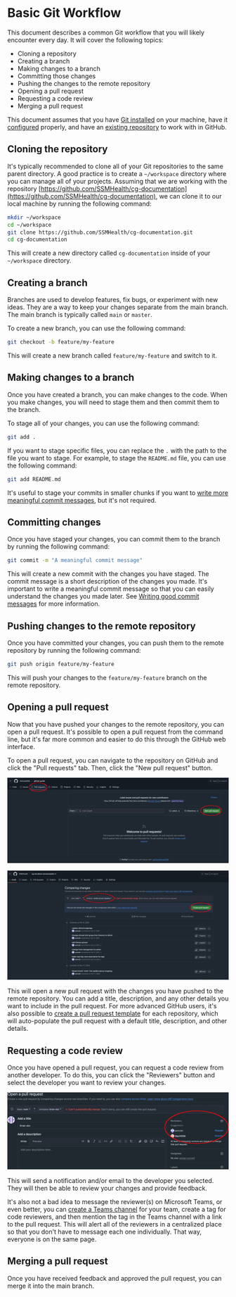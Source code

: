 # Basic Git Workflow

This document describes a common Git workflow that you will likely encounter every day.  It will
cover the following topics:

- Cloning a repository
- Creating a branch
- Making changes to a branch
- Committing those changes
- Pushing the changes to the remote repository
- Opening a pull request
- Requesting a code review
- Merging a pull request

This document assumes that you have [Git installed](installing-git.md) on your machine, have it
[configured](configuring-git.md) properly, and have an
[existing repository](../using-github/creating-a-repository.md) to work with in GitHub.

## Cloning the repository

It's typically recommended to clone all of your Git repositories to the same parent directory.  A
good practice is to create a `~/workspace` directory where you can manage all of your projects.
Assuming that we are working with the repository
[https://github.com/SSMHealth/cg-documentation](https://github.com/SSMHealth/cg-documentation),
we can clone it to our local machine by running the following command:

```bash
mkdir ~/workspace
cd ~/workspace
git clone https://github.com/SSMHealth/cg-documentation.git
cd cg-documentation
```

This will create a new directory called `cg-documentation` inside of your `~/workspace` directory.

## Creating a branch

Branches are used to develop features, fix bugs, or experiment with new ideas.  They are a way to
keep your changes separate from the main branch.  The main branch is typically called `main` or
`master`.

To create a new branch, you can use the following command:

```bash
git checkout -b feature/my-feature
```

This will create a new branch called `feature/my-feature` and switch to it.

## Making changes to a branch

Once you have created a branch, you can make changes to the code.  When you make changes, you will
need to stage them and then commit them to the branch.

To stage all of your changes, you can use the following command:

```bash
git add .
```

If you want to stage specific files, you can replace the `.` with the path to the file you want to
stage.  For example, to stage the `README.md` file, you can use the following command:

```bash
git add README.md
```

It's useful to stage your commits in smaller chunks if you want to [write more meaningful commit
messages](./writing-good-commit-messages.md), but it's not required.

## Committing changes

Once you have staged your changes, you can commit them to the branch by running the following
command:

```bash
git commit -m "A meaningful commit message"
```

This will create a new commit with the changes you have staged.  The commit message is a short
description of the changes you made.  It's important to write a meaningful commit message so that
you can easily understand the changes you made later.  See [Writing good commit messages](./writing-good-commit-messages.md)
for more information.

## Pushing changes to the remote repository

Once you have committed your changes, you can push them to the remote repository by running the
following command:

```bash
git push origin feature/my-feature
```

This will push your changes to the `feature/my-feature` branch on the remote repository.

## Opening a pull request

Now that you have pushed your changes to the remote repository, you can open a pull request.  It's
possible to open a pull request from the command line, but it's far more common and easier to do
this through the GitHub web interface.

To open a pull request, you can navigate to the repository on GitHub and click the "Pull requests"
tab.  Then, click the "New pull request" button.

![Opening a pull request](./img/opening-a-pull-request-1.jpg)

![Opening a pull request comparing changes](./img/opening-a-pull-request-2.jpg)

This will open a new pull request with the changes you have pushed to the remote repository.  You
can add a title, description, and any other details you want to include in the pull request.  For
more advanced GitHub users, it's also possible to
[create a pull request template](https://docs.github.com/en/communities/using-templates-to-encourage-useful-issues-and-pull-requests/creating-a-pull-request-template-for-your-repository)
for each repository, which will auto-populate the pull request with a default title, description,
and other details.

## Requesting a code review

Once you have opened a pull request, you can request a code review from another developer.  To do
this, you can click the "Reviewers" button and select the developer you want to review your changes.

![Requesting a code review](./img/requesting-reviewers.jpg)

This will send a notification and/or email to the developer you selected.  They will then be able
to review your changes and provide feedback.

It's also not a bad idea to message the reviewer(s) on Microsoft Teams, or even better, you can
[create a Teams channel](../misc/creating-a-teams-channel.md) for your team, create a tag for code
reviewers, and then mention the tag in the Teams channel with a link to the pull request.  This will
alert all of the reviewers in a centralized place so that you don't have to message each one
individually.  That way, everyone is on the same page.

## Merging a pull request

Once you have received feedback and approved the pull request, you can merge it into the main branch.





